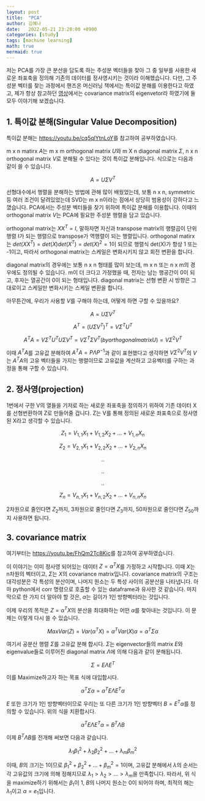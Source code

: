 ```yaml
---
layout: post
title:  "PCA"
author: 김예나
date:   2022-05-21 23:20:00 +0900
categories: [study]
tags: [machine learning]
math: true
mermaid: true
---
```



저는 PCA를 가장 큰 분산을 담도록 하는 주성분 벡터들을 찾아 그 중 일부를 사용한 새로운 좌표축을 정의해 기존의 데이터를 정사영시키는 것이라 이해했습니다. 다만, 그 주성분 벡터를 찾는 과정에서 핸즈온 머신러닝 책에서는 특이값 분해를 이용한다고 하였고, 제가 항상 참고하던 [영상]에서는 covariance matrix의 eigenvetor라 하였기에 둘 모두 이야기해 보겠습니다.


## 1\. 특이값 분해(Singular Value Decomposition)


특이값 분해는 <https://youtu.be/cq5qlYtnLoY>를 참고하여 공부하였습니다.


m x n matirx $A$는 m x m orthogonal matrix $U$와 m X n diagonal matrix $\Sigma$, n x n orthogonal matrix $V$로 분해될 수 있다는 것이 특이값 분해입니다. 식으로는 다음과 같이 쓸 수 있습니다.


$$A = U\Sigma V^T$$


선형대수에서 행렬을 분해하는 방법에 관해 많이 배웠었는데, 보통 n x n, symmetric 등 여러 조건이 달려있었는데 SVD는 m x n이라는 점에서 상당히 범용성이 강하다고 느꼈습니다. PCA에서는 주성분 벡터들을 찾기 위하여 특이값 분해를 이용합니다. 이때의 orthogonal matrix $V$는 PCA에 필요한 주성분 행렬을 담고 있습니다.


orthogonal matrix는 $XX^T=I$, 말하자면 자신과 transpose matrix의 행렬곱이 단위행렬 I가 되는 행렬으로 transpose가 역행렬이 되는 행렬입니다. orthogonal matirx는 $det(XX^T)=det(X)det(X^T)=det(X)^2=1$이 되므로 행렬식 det(X)가 항상 1 또는 -1이고, 따라서 orthogonal matrix는 스케일은 변화시키지 않고 회전 변환을 합니다.


diagonal matrix의 경우에는 보통 n x n 형태를 많이 보는데, m x n 또는 n x m의 경우에도 정의될 수 있습니다. m이 더 크다고 가정했을 때, 전자는 남는 행공간이 0이 되고, 후자는 열공간이 0이 되는 형태입니다. diagonal matrix는 선형 변환 시 방향은 그대로이고 스케일만 변화시키는 스케일 변환을 합니다.


아무튼간에, 우리가 사용할 $V$를 구해야 하는데, 어떻게 하면 구할 수 있을까요?


$$A=U\Sigma V^T$$


$$A^T=(U\Sigma V^T)^T=V\Sigma^TU^T$$


$$A^TA=V\Sigma^T U^T U\Sigma V^T=V\Sigma^T \Sigma V^T(by orthogonal matrix U)=V\Sigma^2 V^T$$


이때 $A^TA$를 고유값 분해하여 $A^TA=P\Lambda P^{-1}$과 같이 표현했다고 생각하면 $V\Sigma^2 V^T$의 $V$는 $A^TA$의 고유 벡터들을 가지는 행렬이므로 고유값을 계산하고 고유벡터를 구하는 과정을 통해 구할 수 있습니다.


## 2\. 정사영(projection)


1번에서 구한 V의 열들을 기저로 하는 새로운 좌표축을 정의하기 위하여 기존 데이터 X를 선형번환하여 Z로 만들어줄 겁니다. Z는 V를 통해 정의된 새로운 좌표축으로 정사영된 X라고 생각할 수 있습니다.


$$Z_1 = V_{1, 1}X_1 + V_{1, 2}X_2 + ... + V_{1, n}X_n$$

$$Z_2 = V_{2, 1}X_1 + V_{2, 2}X_2 + ... + V_{2, n}X_n$$

$$.                                .$$

$$.                                .$$

$$.                                .$$

$$Z_n = V_{n, 1}X_1 + V_{n, 2}X_2 + ... + V_{n, n}X_n$$


2차원으로 줄인다면 $Z_2$까지, 3차원으로 줄인다면 $Z_3$까지, 50차원으로 줄인다면 $Z_{50}$까지 사용하면 됩니다.


## 3\. covariance matrix


여기부터는 <https://youtu.be/FhQm2Tc8Kic>를 참고하여 공부하였습니다.


이 이야기는 이미 정사영 되어있는 데이터 $Z=\alpha^T X$를 가정하고 시작합니다. 이때 $X$는 n차원의 벡터이고, $\Sigma$는 $X$의 covariance matrix입니다. covariance matrix의 구조는 대각성분은 각 특성의 분산이며, 나머지 원소는 두 특성 사이의 공분산을 나타냅니다. 아마 python에서 corr 명령으로 호출할 수 있는 dataframe과 유사한 것 같습니다. 마지막으로 한 가지 더 알아야 할 것은, $\alpha$는 길이가 1인 방향벡터라는 것입니다.


이제 우리의 목적은 $Z=\alpha^T X$의 분산을 최대화하는 어떤 $\alpha$를 찾아내는 것입니다. 이 문제는 이렇게 다시 쓸 수 있습니다.


$$Max Var(Z)=Var(\alpha^T X)=\alpha^T Var(X) \alpha=\alpha^T \Sigma \alpha$$


여기서 공분산 행렬 $\Sigma$를 고유값 분해 합시다. $\Sigma$는 eigenvector들의 matrix $E$와 eigenvalue들로 이루어진 diagonal matrix $\Lambda$에 의해 다음과 같이 분해됩니다.


$$\Sigma=E\Lambda E^T$$


이를 Maximize하고자 하는 목표 식에 대입합시다.


$$\alpha^T \Sigma \alpha=\alpha^T E\Lambda E^T \alpha$$


$E$ 또한 크기가 1인 방향벡터이므로 우리는 또 다른 크기가 1인 방향벡터 $B=E^T\alpha$를 정의할 수 있습니다. 위의 식을 치환합시다.


$$\alpha^T E\Lambda E^T \alpha=B^T\Lambda B$$


이제 $B^T\Lambda B$를 전개해 써보면 다음과 같습니다.


$$\lambda_1\beta_1^2+\lambda_2\beta_2^2+...+\lambda_m\beta_m^2$$


이때, $B$의 크기는 1이므로 $\beta_1^2+\beta_2^2+...+\beta_m^2=1$이며, 고유값 분해에서 $\lambda$의 순서는 각 고유값의 크기에 의해 정해지므로 $\lambda_1>\lambda_2>...>\lambda_m$을 만족합니다. 따라서, 위 식을 maximize하기 위해서는 $\beta_1$이 1, $B$의 나머지 원소는 0이 되어야 하며, 최적의 해는 $\lambda_1$이고 $\alpha=e_1$입니다.


[영상]:https://youtu.be/FhQm2Tc8Kic